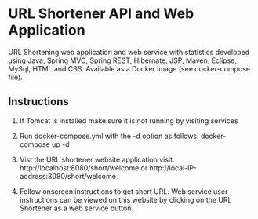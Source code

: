 #   URL Shortener API and Web Application

URL Shortening web application and web service with statistics developed using Java, Spring MVC, Spring REST, Hibernate, JSP, Maven, Eclipse, MySql, HTML and CSS. Available as a Docker image (see docker-compose file). 

## Instructions

1. If Tomcat is installed make sure it is not running by visiting services

1.  Run docker-compose.yml with the -d option as follows:   docker-compose up -d 

1.  Vist the URL shortener website application visit: http://localhost:8080/short/welcome or http://local-IP-address:8080/short/welcome 

1.  Follow onscreen instructions to get short URL. Web service user instructions can be viewed on this website by clicking on the URL Shortener as a web service button.





